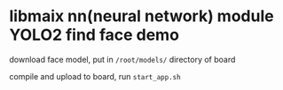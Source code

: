 libmaix nn(neural network) module YOLO2 find face demo
=================

download face model, put in `/root/models/` directory of board

compile and upload to board, run `start_app.sh`


